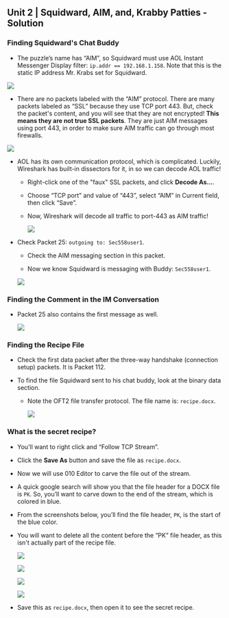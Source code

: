 ## Unit 2 | Squidward, AIM, and, Krabby Patties - Solution

### Finding Squidward's Chat Buddy

- The puzzle’s name has “AIM”, so Squidward must use AOL Instant Messenger Display filter: `ip.addr == 192.168.1.158`. Note that this is the static IP address Mr. Krabs set for Squidward.

![](Images/1.png)

- There are no packets labeled with the “AIM” protocol. There are many packets labeled as “SSL” because they use TCP port 443. But, check the packet's content, and you will see that they are not encrypted! **This means they are not true SSL packets**. They are just AIM messages using port 443, in order to make sure AIM traffic can go through most firewalls.

![](Images/2.png)

- AOL has its own communication protocol, which is complicated. Luckily, Wireshark has built-in dissectors for it, in so we can decode AOL traffic!

  - Right-click one of the "faux" SSL packets, and click **Decode As…**.
  - Choose “TCP port” and value of “443”, select “AIM” in Current field, then click “Save”.

  - Now, Wireshark will decode all traffic to port-443 as AIM traffic!

    ![](Images/3.png)

- Check Packet 25: `outgoing to: Sec558user1`.

  - Check the AIM messaging section in this packet.

  - Now we know Squidward is messaging with Buddy: `Sec558user1`.

  ![](Images/4.png)

### Finding the Comment in the IM Conversation

- Packet 25 also contains the first message as well.

    ![](Images/5.png)

### Finding the Recipe File

- Check the first data packet after the three-way handshake (connection setup) packets. It is Packet 112.

- To find the file Squidward sent to his chat buddy, look at the binary data section.

  - Note the OFT2 file transfer protocol. The file name is: `recipe.docx`.

    ![](Images/6.png)

### What is the secret recipe?

- You’ll want to right click and “Follow TCP Stream”.

- Click the **Save As** button and save the file as `recipe.docx`.

- Now we will use 010 Editor to carve the file out of the stream.

- A quick google search will show you that the file header for a DOCX file is `PK`. So, you’ll want to carve down to the end of the stream, which is colored in blue.

- From the screenshots below, you’ll find the file header, `PK`, is the start of the blue color.

- You will want to delete all the content before the “PK” file header, as this isn't actually part of the recipe file.

  ![](Images/4-1.png)

  ![](Images/4-2.png)

  ![](Images/4-3.png)

  ![](Images/4-4.png)

- Save this as `recipe.docx`, then open it to see the secret recipe.

